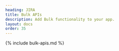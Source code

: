 ```yaml
---
heading: JIRA
title: Bulk APIs
description: Add Bulk functionality to your app.
layout: docs
order: 35
---
```


{% include bulk-apis.md %}
